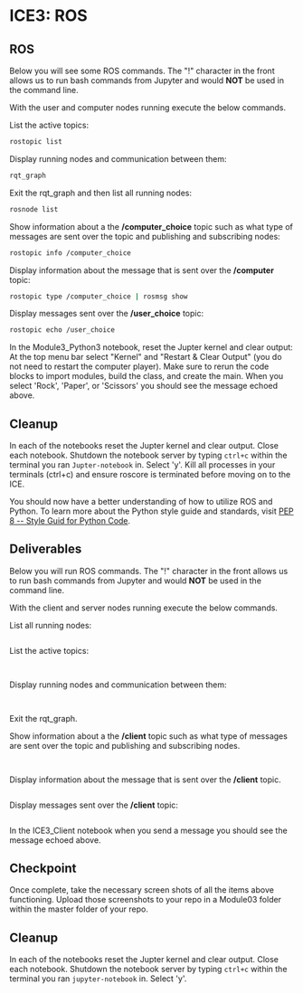 # ICE3: ROS

## ROS
Below you will see some ROS commands. The "!" character in the front allows us to run bash commands from Jupyter and would **NOT** be used in the command line.

With the user and computer nodes running execute the below commands.

List the active topics:


```bash
rostopic list
```

Display running nodes and communication between them:


```bash
rqt_graph
```

Exit the rqt_graph and then list all running nodes:

```bash
rosnode list
```

Show information about a the **/computer_choice** topic such as what type of messages are sent over the topic and publishing and subscribing nodes:

```bash
rostopic info /computer_choice
```

Display information about the message that is sent over the **/computer** topic:

```bash
rostopic type /computer_choice | rosmsg show
```

Display messages sent over the **/user_choice** topic:

```bash
rostopic echo /user_choice
```

In the Module3_Python3 notebook, reset the Jupter kernel and clear output: At the top menu bar select "Kernel" and "Restart & Clear Output" (you do not need to restart the computer player). Make sure to rerun the code blocks to import modules, build the class, and create the main. When you select 'Rock', 'Paper', or 'Scissors' you should see the message echoed above.

## Cleanup
In each of the notebooks reset the Jupter kernel and clear output. Close each notebook. Shutdown the notebook server by typing `ctrl+c` within the terminal you ran `Jupter-notebook` in. Select 'y'. Kill all processes in your terminals (ctrl+c) and ensure roscore is terminated before moving on to the ICE.

You should now have a better understanding of how to utilize ROS and Python. To learn more about the Python style guide and standards, visit [PEP 8 -- Style Guid for Python Code](https://www.python.org/dev/peps/pep-0008/#class-names).


## Deliverables

Below you will run ROS commands. The "!" character in the front allows us to run bash commands from Jupyter and would **NOT** be used in the command line.

With the client and server nodes running execute the below commands.

List all running nodes:


```python

```

List the active topics:


```python
 
```

Display running nodes and communication between them:


```python
 
```

Exit the rqt_graph.

Show information about a the **/client** topic such as what type of messages are sent over the topic and publishing and subscribing nodes.


```python
 
```

Display information about the message that is sent over the **/client** topic.


```python

```

Display messages sent over the **/client** topic:


```python

```

In the ICE3_Client notebook when you send a message you should see the message echoed above.

## Checkpoint
Once complete, take the necessary screen shots of all the items above functioning. Upload those screenshots to your repo in a Module03 folder within the master folder of your repo.

## Cleanup
In each of the notebooks reset the Jupter kernel and clear output. Close each notebook. Shutdown the notebook server by typing `ctrl+c` within the terminal you ran `jupyter-notebook` in. Select 'y'.
